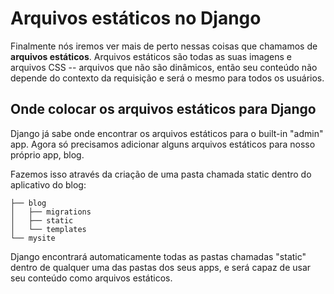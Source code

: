 # Arquivos estáticos no Django

Finalmente nós iremos ver mais de perto nessas coisas que chamamos de **arquivos estáticos**. 
Arquivos estáticos são todas as suas imagens e arquivos CSS -- arquivos que não são dinâmicos, então seu conteúdo não depende do contexto da requisição e será o mesmo para todos os usuários.

## Onde colocar os arquivos estáticos para Django

Django já sabe onde encontrar os arquivos estáticos para o built-in "admin" app. Agora só precisamos adicionar alguns arquivos estáticos para nosso próprio app, blog.

Fazemos isso através da criação de uma pasta chamada static dentro do aplicativo do blog:


  ```djangogirls
├── blog 
│   ├── migrations
│   ├── static
│   └── templates
└── mysite 
```


Django encontrará automaticamente todas as pastas chamadas "static" dentro de qualquer uma das pastas dos seus apps, 
e será capaz de usar seu conteúdo como arquivos estáticos.

